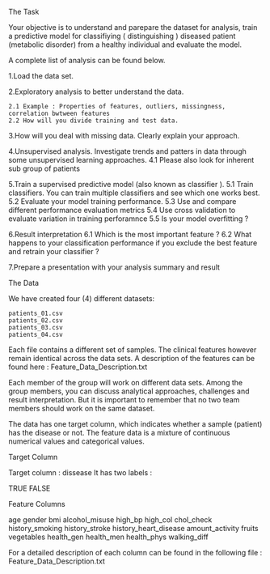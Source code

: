 The Task

Your objective is to understand and parepare the dataset for analysis, train a predictive model for classifiying ( distinguishing ) diseased patient (metabolic disorder) from a healthy individual and evaluate the model.

A complete list of analysis can be found below.

1.Load the data set.

2.Exploratory analysis to better understand the data.

    2.1 Example : Properties of features, outliers, missingness, correlation bwtween features
    2.2 How will you divide training and test data.

3.How will you deal with missing data. Clearly explain your approach.

4.Unsupervised analysis. Investigate trends and patters in data through some unsupervised learning approaches. 
    4.1 Please also look for inherent sub group of patients

5.Train a supervised predictive model (also known as classifier ). 
    5.1 Train classifiers. You can train multiple classifiers and see which one works best.
    5.2 Evaluate your model training performance.
    5.3 Use and compare different performance evaluation metrics 
    5.4 Use cross validation to evaluate variation in training perforamnce 
    5.5 Is your model overfitting ?

6.Result interpretation 
    6.1 Which is the most important feature ? 
    6.2 What happens to your classification performance if you exclude the best feature and retrain your classifier ?

7.Prepare a presentation with your analysis summary and result



The Data

We have created four (4) different datasets: 

    patients_01.csv 
    patients_02.csv 
    patients_03.csv 
    patients_04.csv

 

Each file contains a different set of samples. The clinical features however remain identical across the data sets.  A description of the features can be found here :  Feature_Data_Description.txt 

Each member of the group will work on different data sets. Among the group members, you can discuss analytical approaches, challenges and result interpretation. But it is important to remember that no two team members should work on the same dataset.

The data has one target column, which indicates whether a sample (patient) has the disease or not. The feature data is a mixture of continuous numerical values and categorical values.



Target Column

Target column : dissease It has two labels :

TRUE
FALSE



Feature Columns

age gender bmi alcohol_misuse high_bp high_col chol_check history_smoking history_stroke history_heart_disease amount_activity fruits vegetables health_gen health_men health_phys walking_diff

For a detailed description of each column can be found in the following file : Feature_Data_Description.txt

